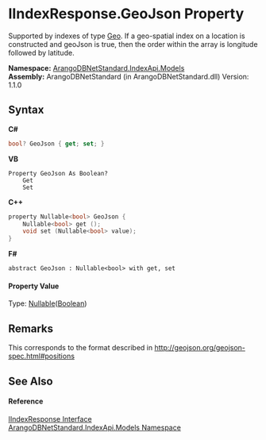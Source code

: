 # IIndexResponse.GeoJson Property 
 

Supported by indexes of type <a href="deb8b60d-171b-eec7-83d8-e0c8c984a1f6">Geo</a>. If a geo-spatial index on a location is constructed and geoJson is true, then the order within the array is longitude followed by latitude.

**Namespace:**&nbsp;<a href="215740c9-85fc-74fa-998d-14b49b842d56">ArangoDBNetStandard.IndexApi.Models</a><br />**Assembly:**&nbsp;ArangoDBNetStandard (in ArangoDBNetStandard.dll) Version: 1.1.0

## Syntax

**C#**<br />
``` C#
bool? GeoJson { get; set; }
```

**VB**<br />
``` VB
Property GeoJson As Boolean?
	Get
	Set
```

**C++**<br />
``` C++
property Nullable<bool> GeoJson {
	Nullable<bool> get ();
	void set (Nullable<bool> value);
}
```

**F#**<br />
``` F#
abstract GeoJson : Nullable<bool> with get, set

```


#### Property Value
Type: <a href="https://docs.microsoft.com/dotnet/api/system.nullable-1" target="_blank" rel="noopener noreferrer">Nullable</a>(<a href="https://docs.microsoft.com/dotnet/api/system.boolean" target="_blank" rel="noopener noreferrer">Boolean</a>)

## Remarks
This corresponds to the format described in http://geojson.org/geojson-spec.html#positions

## See Also


#### Reference
<a href="800d84d0-0548-342e-e0fa-e82a2bab7246">IIndexResponse Interface</a><br /><a href="215740c9-85fc-74fa-998d-14b49b842d56">ArangoDBNetStandard.IndexApi.Models Namespace</a><br />